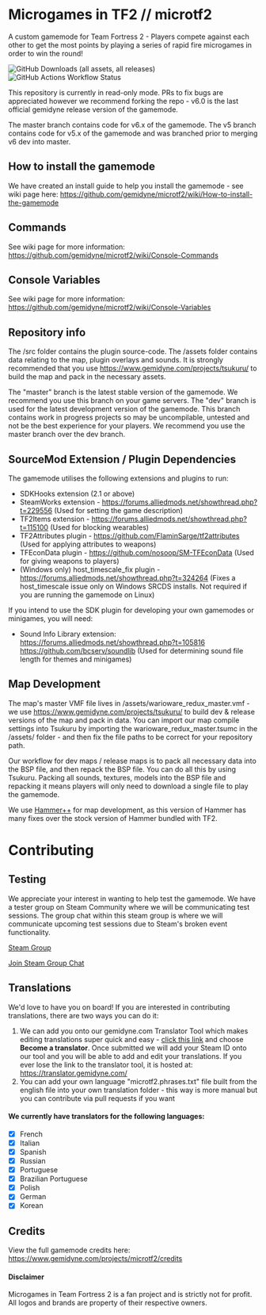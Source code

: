 # Microgames in TF2 // microtf2

A custom gamemode for Team Fortress 2 - Players compete against each other to get the most points by playing a series of rapid fire microgames in order to win the round!

![GitHub Downloads (all assets, all releases)](https://img.shields.io/github/downloads/gemidyne/microtf2/total) ![GitHub Actions Workflow Status](https://img.shields.io/github/actions/workflow/status/gemidyne/microtf2/ci.yml)

This repository is currently in read-only mode. PRs to fix bugs are appreciated however we recommend forking the repo - v6.0 is the last official gemidyne release version of the gamemode.

The master branch contains code for v6.x of the gamemode. The v5 branch contains code for v5.x of the gamemode and was branched prior to merging v6 dev into master.

## How to install the gamemode
We have created an install guide to help you install the gamemode - see wiki page here: https://github.com/gemidyne/microtf2/wiki/How-to-install-the-gamemode

## Commands 
See wiki page for more information: https://github.com/gemidyne/microtf2/wiki/Console-Commands

## Console Variables
See wiki page for more information: https://github.com/gemidyne/microtf2/wiki/Console-Variables

## Repository info

The /src folder contains the plugin source-code. 
The /assets folder contains data relating to the map, plugin overlays and sounds. It is strongly recommended that you use https://www.gemidyne.com/projects/tsukuru/ to build the map and pack in the necessary assets.

The "master" branch is the latest stable version of the gamemode. We recommend you use this branch on your game servers.
The "dev" branch is used for the latest development version of the gamemode. This branch contains work in progress projects so may be uncompilable, untested and not be the best experience for your players. We recommend you use the master branch over the dev branch.

## SourceMod Extension / Plugin Dependencies

The gamemode utilises the following extensions and plugins to run:

- SDKHooks extension (2.1 or above)
- SteamWorks extension - https://forums.alliedmods.net/showthread.php?t=229556 (Used for setting the game description)
- TF2Items extension - https://forums.alliedmods.net/showthread.php?t=115100 (Used for blocking wearables)
- TF2Attributes plugin - https://github.com/FlaminSarge/tf2attributes (Used for applying attributes to weapons)
- TFEconData plugin - https://github.com/nosoop/SM-TFEconData (Used for giving weapons to players)
- (Windows only) host_timescale_fix plugin - https://forums.alliedmods.net/showthread.php?t=324264 (Fixes a host_timescale issue only on Windows SRCDS installs. Not required if you are running the gamemode on Linux)

If you intend to use the SDK plugin for developing your own gamemodes or minigames, you will need:

- Sound Info Library extension: https://forums.alliedmods.net/showthread.php?t=105816   https://github.com/bcserv/soundlib (Used for determining sound file length for themes and minigames)

## Map Development

The map's master VMF file lives in /assets/warioware_redux_master.vmf - we use https://www.gemidyne.com/projects/tsukuru/ to build dev & release versions of the map and pack in data. You can import our map compile settings into Tsukuru by importing the warioware_redux_master.tsumc in the /assets/ folder - and then fix the file paths to be correct for your repository path. 

Our workflow for dev maps / release maps is to pack all necessary data into the BSP file, and then repack the BSP file. You can do all this by using Tsukuru. Packing all sounds, textures, models into the BSP file and repacking it means players will only need to download a single file to play the gamemode.

We use [Hammer++](https://ficool2.github.io/HammerPlusPlus-Website/index.html) for map development, as this version of Hammer has many fixes over the stock version of Hammer bundled with TF2.

# Contributing

## Testing

We appreciate your interest in wanting to help test the gamemode. We have a tester group on Steam Community where we will be communicating test sessions. The group chat within this steam group is where we will communicate upcoming test sessions due to Steam's broken event functionality.

[Steam Group](https://steamcommunity.com/groups/microtf2_testers)

[Join Steam Group Chat](https://steamcommunity.com/chat/invite/FuU64wth)

## Translations 

We'd love to have you on board! If you are interested in contributing translations, there are two ways you can do it: 

1. We can add you onto our gemidyne.com Translator Tool which makes editing translations super quick and easy - [click this link](https://github.com/gemidyne/microtf2/issues/new/choose) and choose **Become a translator**. Once submitted we will add your Steam ID onto our tool and you will be able to add and edit your translations. If you ever lose the link to the translator tool, it is hosted at: https://translator.gemidyne.com/ 
2. You can add your own language "microtf2.phrases.txt" file built from the english file into your own translation folder - this way is more manual but you can contribute via pull requests if you want 

#### We currently have translators for the following languages:

- [X] French
- [X] Italian
- [X] Spanish
- [X] Russian
- [X] Portuguese
- [X] Brazilian Portuguese
- [X] Polish
- [X] German
- [X] Korean

## Credits

View the full gamemode credits here: https://www.gemidyne.com/projects/microtf2/credits


#### Disclaimer
Microgames in Team Fortress 2 is a fan project and is strictly not for profit. All logos and brands are property of their respective owners.
